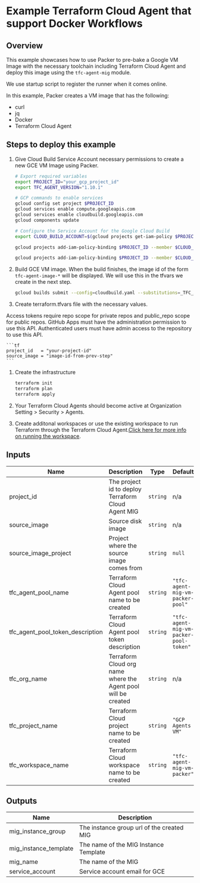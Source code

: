 # Example Terraform Cloud Agent that support Docker Workflows

## Overview

This example showcases how to use Packer to pre-bake a Google VM Image with the necessary toolchain including Terraform Cloud Agent and deploy this image using the `tfc-agent-mig` module.

We use startup script to register the runner when it comes online.

In this example, Packer creates a VM image that has the following:

- curl
- jq
- Docker
- Terraform Cloud Agent

## Steps to deploy this example

1. Give Cloud Build Service Account necessary permissions to create a new GCE VM Image using Packer.

    ```sh
    # Export required variables
    export PROJECT_ID="your_gcp_project_id"
    export TFC_AGENT_VERSION="1.10.1"

    # GCP commands to enable services
    gcloud config set project $PROJECT_ID
    gcloud services enable compute.googleapis.com
    gcloud services enable cloudbuild.googleapis.com
    gcloud components update
    
    # Configure the Service Account for the Google Cloud Build 
    export CLOUD_BUILD_ACCOUNT=$(gcloud projects get-iam-policy $PROJECT_ID --filter="(bindings.role:roles/cloudbuild.builds.builder)"  --flatten="bindings[].members" --format="value(bindings.members[])")

    gcloud projects add-iam-policy-binding $PROJECT_ID --member $CLOUD_BUILD_ACCOUNT --role roles/compute.instanceAdmin.v1

    gcloud projects add-iam-policy-binding $PROJECT_ID --member $CLOUD_BUILD_ACCOUNT --role roles/iam.serviceAccountUser
    ```

1. Build GCE VM image. When the build finishes, the image id of the form `tfc-agent-image-*` will be displayed. We will use this in the tfvars we create in the next step.

    ```sh
    gcloud builds submit --config=cloudbuild.yaml --substitutions=_TFC_AGENT_VERSION="$TFC_AGENT_VERSION"
    ```

1. Create terraform.tfvars file with the necessary values.

Access tokens require repo scope for private repos and public_repo scope for public repos. GitHub Apps must have the administration permission to use this API. Authenticated users must have admin access to the repository to use this API.

    ```tf
    project_id   = "your-project-id"
    source_image = "image-id-from-prev-step"
    ```

1. Create the infrastructure

    ```sh
    terraform init
    terraform plan
    terraform apply
    ```

2. Your Terraform Cloud Agents should become active at Organization Setting > Security > Agents.

3. Create additonal workspaces or use the existing workspace to run Terraform through the Terraform Cloud Agent.[Click here for more info on running the workspace](https://registry.terraform.io/providers/hashicorp/tfe/latest/docs/resources/workspace_run#example-usage).

<!-- BEGINNING OF PRE-COMMIT-TERRAFORM DOCS HOOK -->
## Inputs

| Name | Description | Type | Default | Required |
|------|-------------|------|---------|:--------:|
| project\_id | The project id to deploy Terraform Cloud Agent MIG | `string` | n/a | yes |
| source\_image | Source disk image | `string` | n/a | yes |
| source\_image\_project | Project where the source image comes from | `string` | `null` | no |
| tfc\_agent\_pool\_name | Terraform Cloud Agent pool name to be created | `string` | `"tfc-agent-mig-vm-packer-pool"` | no |
| tfc\_agent\_pool\_token\_description | Terraform Cloud Agent pool token description | `string` | `"tfc-agent-mig-vm-packer-pool-token"` | no |
| tfc\_org\_name | Terraform Cloud org name where the Agent pool will be created | `string` | n/a | yes |
| tfc\_project\_name | Terraform Cloud project name to be created | `string` | `"GCP Agents VM"` | no |
| tfc\_workspace\_name | Terraform Cloud workspace name to be created | `string` | `"tfc-agent-mig-vm-packer"` | no |

## Outputs

| Name | Description |
|------|-------------|
| mig\_instance\_group | The instance group url of the created MIG |
| mig\_instance\_template | The name of the MIG Instance Template |
| mig\_name | The name of the MIG |
| service\_account | Service account email for GCE |

 <!-- END OF PRE-COMMIT-TERRAFORM DOCS HOOK -->
